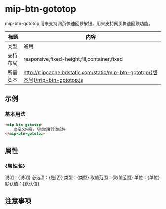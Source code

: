 # mip-btn-gototop

mip-btn-gototop 用来支持网页快速回顶按钮，用来支持网页快速回顶功能。


标题|内容
----|----
类型|通用
支持布局|responsive,fixed-height,fill,container,fixed
所需脚本|http://mipcache.bdstatic.com/static/mip-btn-gototop/{版本号}/mip-btn-gototop.js

## 示例

### 基本用法
```html
<mip-btn-gototop>
    自定义内容，可以嵌套其他组件
</mip-btn-gototop>
```

## 属性

### {属性名}

说明：{说明}
必选项：{是|否}
类型：{类型}
取值范围：{取值范围}
单位：{单位}
默认值：{默认值}

## 注意事项

